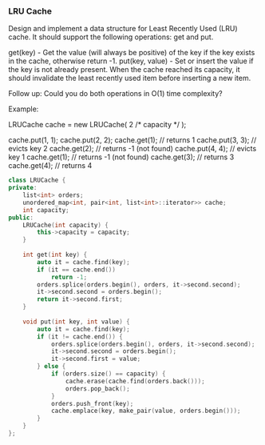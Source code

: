 ### LRU Cache
Design and implement a data structure for Least Recently Used (LRU) cache. It should support the following operations: get and put.

get(key) - Get the value (will always be positive) of the key if the key exists in the cache, otherwise return -1.
put(key, value) - Set or insert the value if the key is not already present. When the cache reached its capacity, it should invalidate the least recently used item before inserting a new item.

Follow up:
Could you do both operations in O(1) time complexity?

Example:

LRUCache cache = new LRUCache( 2 /* capacity */ );

cache.put(1, 1);
cache.put(2, 2);
cache.get(1);       // returns 1
cache.put(3, 3);    // evicts key 2
cache.get(2);       // returns -1 (not found)
cache.put(4, 4);    // evicts key 1
cache.get(1);       // returns -1 (not found)
cache.get(3);       // returns 3
cache.get(4);       // returns 4

```c++
class LRUCache {
private:
    list<int> orders;
    unordered_map<int, pair<int, list<int>::iterator>> cache;
    int capacity;
public:
    LRUCache(int capacity) {
        this->capacity = capacity;
    }
    
    int get(int key) {
        auto it = cache.find(key);
        if (it == cache.end())
            return -1;
        orders.splice(orders.begin(), orders, it->second.second);
        it->second.second = orders.begin();
        return it->second.first;
    }
    
    void put(int key, int value) {
        auto it = cache.find(key);
        if (it != cache.end()) {
            orders.splice(orders.begin(), orders, it->second.second);
            it->second.second = orders.begin();
            it->second.first = value;
        } else {
            if (orders.size() == capacity) {
                cache.erase(cache.find(orders.back()));
                orders.pop_back();
            }
            orders.push_front(key);
            cache.emplace(key, make_pair(value, orders.begin()));
        }
    }
};
```